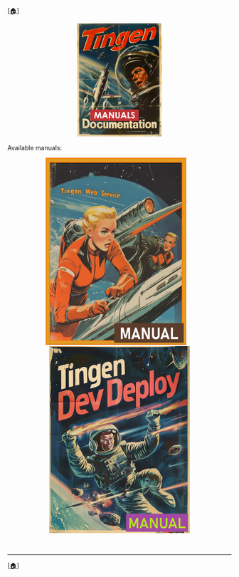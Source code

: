 <!-- u250818 -->

[[🏠︎](/README.md)]

<div align="center">

  ![logo](/.github/img/logo/man/TngnDocProj-Man-194x254.png)

</div>

Available manuals:

<div align="center">

  [![Tingen Web Service Manual](/.github/img/logo/man/TngnDocProj-TngnWsvcMan-316x420.png)](./tngnwsvc/)&nbsp;&nbsp;&nbsp;&nbsp;
  [![Tingen DevDeploy Manual](/.github/img/logo/man/TngnDocProj-TngnDvdpMan-320x420.png)](./tngndvdp/)

</div>

<br>

***

[[🏠︎](/README.md)]
